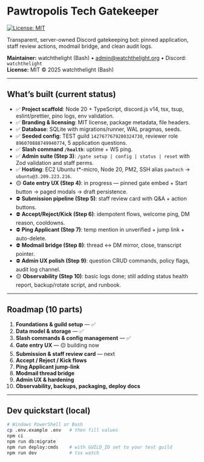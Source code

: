 # Pawtropolis Tech Gatekeeper
[![License: MIT](https://img.shields.io/badge/License-MIT-yellow.svg)](./LICENSE)

Transparent, server-owned Discord gatekeeping bot: pinned application, staff review actions, modmail bridge, and clean audit logs.

**Maintainer:** watchthelight (Bash) • admin@watchthelight.org • Discord: `watchthelight`  
**License:** MIT © 2025 watchthelight (Bash) 

---

## What’s built (current status)

- ✅ **Project scaffold**: Node 20 + TypeScript, discord.js v14, tsx, tsup, eslint/prettier, pino logs, env validation.
- ✅ **Branding & licensing**: MIT license, package metadata, file headers.
- ✅ **Database**: SQLite with migrations/runner, WAL pragmas, seeds.
- ✅ **Seeded config**: TEST guild `1427677679280324730`, reviewer role `896070888749940774`, 5 application questions.
- ✅ **Slash command `/health`**: uptime + WS ping.
- ✅ **Admin suite (Step 3)**: `/gate setup | config | status | reset` with Zod validation and staff perms.
- ✅ **Hosting**: EC2 Ubuntu t*-micro, Node 20, PM2, SSH alias `pawtech` → `ubuntu@3.209.223.216`.
- 🟡 **Gate entry UX (Step 4)**: in progress — pinned gate embed + Start button → paged modals → draft persistence.
- ⛔ **Submission pipeline (Step 5)**: staff review card with Q&A + action buttons.
- ⛔ **Accept/Reject/Kick (Step 6)**: idempotent flows, welcome ping, DM reason, cooldowns.
- ⛔ **Ping Applicant (Step 7)**: temp mention in unverified + jump link + auto-delete.
- ⛔ **Modmail bridge (Step 8)**: thread ↔ DM mirror, close, transcript pointer.
- ⛔ **Admin UX polish (Step 9)**: question CRUD commands, policy flags, audit log channel.
- 🟡 **Observability (Step 10)**: basic logs done; still adding status health report, backup/rotate script, and runbook.

---

## Roadmap (10 parts)

1) **Foundations & guild setup** — ✅  
2) **Data model & storage** — ✅  
3) **Slash commands & config management** — ✅  
4) **Gate entry UX** — 🟡 building now  
5) **Submission & staff review card** — next  
6) **Accept / Reject / Kick flows**  
7) **Ping Applicant jump-link**  
8) **Modmail thread bridge**  
9) **Admin UX & hardening**  
10) **Observability, backups, packaging, deploy docs**

---

## Dev quickstart (local)

```bash
# Windows PowerShell or Bash
cp .env.example .env   # then fill values
npm ci
npm run db:migrate
npm run deploy:cmds    # with GUILD_ID set to your test guild
npm run dev            # tsx watch
